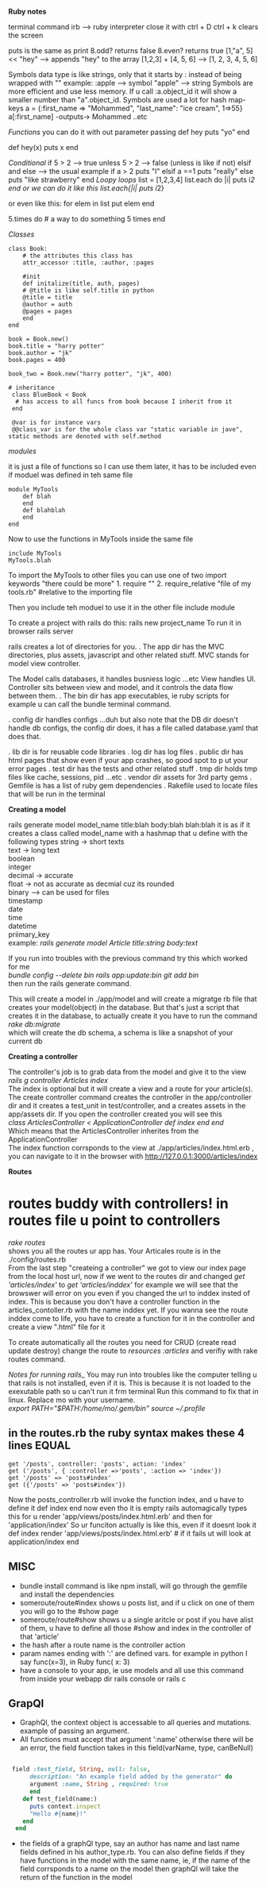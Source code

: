 __Ruby notes__

terminal command irb --> ruby interpreter
close it with ctrl + D
ctrl + k clears the screen

puts is the same as print
8.odd? returns false
8.even? returns true
[1,"a", 5] << "hey" --> appends "hey" to the array
[1,2,3] + [4, 5, 6] --> [1, 2, 3, 4, 5, 6]

Symbols data type is like strings, only that it starts by : instead of being wrapped with ""
example:
    :apple --> symbol
    "apple" --> string
Symbols are more efficient and use less memory. If u call :a.object_id it will show a smaller
 number than "a".object_id.
 Symbols are used a lot for hash map-keys
 a = {:first_name => "Mohammed",
  "last_name": "ice cream",
   1=>55}
 a[:first_name] -outputs-> Mohammed ..etc

 _Functions_
 you can do it with out parameter passing
 def hey
    puts "yo"
    end

def hey(x)
    puts x
    end

_Conditional_
if 5 > 2 --> true
unless 5 > 2 --> false (unless is like if not)
elsif and else --> the usual 
example
    if a > 2
        puts "I"
    elsif a ==1
        puts "really"
    else
        puts "like strawberry"
    end
_Loopy loops_
    list = [1,2,3,4]
    list.each do |i|
        puts i*2
    end
or we can do it like this
    list.each{|i| puts i*2}

or even like this:
    for elem in list
        put elem
    end

5.times do  # a way to do something 5 times 
end

_Classes_

    class Book:
        # the attributes this class has
        attr_accessor :title, :author, :pages

        #init
        def initalize(title, auth, pages)
        # @title is like self.title in python 
        @title = title
        @author = auth
        @pages = pages
        end
    end

    book = Book.new()   
    book.title = "harry potter"
    book.author = "jk"
    book.pages = 400

    book_two = Book.new("harry potter", "jk", 400)

    # inheritance
     class BlueBook < Book
      # has access to all funcs from book because I inherit from it
     end

     @var is for instance vars
     @@class_var is for the whole class var "static variable in jave", static methods are denoted with self.method

_modules_

it is just a file of functions so I can use them later, it has to be included even if moduel was defined in teh same file

    module MyTools
        def blah
        end
        def blahblah
        end
    end

Now to use the functions in MyTools inside the same file

    include MyTools
    MyTools.blah

To import the MyTools to other files you can use one of two import keywords "there could be more"
    1. require ""
    2. require_relative "file of my tools.rb" #relative to the importing file

Then you include teh moduel to use it in the other file
    include module


<!-- END OF RUBY BEGINNING OF RAILS -->
To create a project with rails do this:
	rails new project_name
To run it in browser
	rails server

rails creates a lot of directories for you.
. The app dir has the MVC directories, plus assets, javascript and other related stuff. MVC stands for model view controller.

The Model  calls databases, it handles busniess logic ...etc
View handles UI.
Controller sits between view and model, and it controls the data flow between them.
. The bin dir has app executables, ie ruby scripts for example u can call the bundle terminal command.

. config dir handles configs ...duh but also note that the DB dir doesn't handle db configs, the config dir does, it has a file called database.yaml that does that.

. lib dir is for reusable code libraries
. log dir has log files
. public dir has html pages that show even if your app crashes, so good spot to p ut your error pages
. test dir has the tests and other related stuff
. tmp dir holds tmp files like cache, sessions, pid ...etc
. vendor dir assets for 3rd party gems
. Gemfile is has a list of ruby gem dependencies
. Rakefile used to locate files that will be run in the terminal


__Creating a model__

rails generate model model_name title:blah body:blah blah:blah
it is as if it creates a class called model_name with a hashmap that u define
with the following types
string -> short texts </br>
text -> long text </br>
boolean </br>
integer </br>
decimal -> accurate </br>
float -> not as accurate as decmial cuz its rounded </br>
binary --> can be used for files </br>
timestamp </br>
date </br>
time </br>
datetime </br>
priimary_key </br>
	example:
	*rails generate model Article title:string body:text*</br>	

If you run into troubles with the previous command try this which worked for me</br>
	*bundle config --delete bin
	rails app:update:bin
	git add bin* </br>
then run the rails generate command.

This will create a model in ./app/model and will create a migratge rb file that creates your model(object) in the database. But that's just a script that creates it in the database, to actually create it you have to run the command</br>
	*rake db:migrate*</br>
which will create the db schema, a schema is like a snapshot of your current db

__Creating a controller__

The controller's job is to grab data from the model and give it to the view
*rails g controller Articles index* </br>
The index is optional but it will create a view and a route for your article(s).
The create controller command creates the controller in the app/controller dir
and it creates a test_unit in test/controller, and a creates assets in the app/assets dir. If you open the controller created you will see this </br>
*class ArticlesController < ApplicationController
  def index
  end
end* </br>
Which means that the ArticlesController inherites from the ApplicationController
</br> The index function corrsponds to the view at ./app/articles/index.html.erb
, you can navigate to it in the browser with http://127.0.0.1:3000/articles/index

__Routes__

# routes buddy with controllers! in routes file u point to controllers 

*rake routes*</br> shows you all the routes ur app has. Your Articales route is in the ./config/routes.rb </br>
From the last step "createing a controller" we got to view our index page from the local host url, now if we went to the routes dir and changed *get 'articles/index'* to *get 'articles/inddex'* for example we will see that the browswer will error on you even if you changed the url to inddex insted of index. This is because you don't have a controller function in the articles_contoller.rb with the name inddex yet. If you wanna see the route inddex come to life, you have to create a function for it in the controller and create a view ".html" file for it </br>

To create automatically all the routes you need for CRUD (create read update destroy) change the route to *resources :articles* and verifiy with rake routes command.

_Notes for running rails__
You may run into troubles like the computer telling u that rails is not installed, even if it is. This is because it is not loaded to the exexutable path so u can't run it frm terminal
Run this command to fix that in linux.
Replace mo with your username. </br>
  	*export PATH="$PATH:/home/mo/.gem/bin"
  	source ~/.profile* </br>

## in the routes.rb the ruby syntax makes these 4 lines EQUAL
    get '/posts', controller: 'posts', action: 'index'
    get ('/posts', { :controller =>'posts', :action => 'index'})
    get '/posts' => 'posts#index'
    get ({'/posts' => 'posts#index'})

Now the  posts_controller.rb will invoke the function index, and u have to define it
    def index
    end
now even tho it is empty rails automagically types this for u 
    render 'app/views/posts/index.html.erb' and then for 'application/index'
So ur funciton actually is like this, even if it doesnt look it
    def index
        render 'app/views/posts/index.html.erb' # if it fails ut will look at application/index 
    end

## MISC ##

- bundle install command is like npm install, will go through the gemfile and install the dependencies
- someroute/route#index shows u posts list, and if u click on one of them you will go to the #show page
- someroute/route#show shows u a single aritcle or post if you have alist of them, u have to define all those #show and index in the controller of that 'article'
- the hash after a route name is the controller action
- param names ending with ':' are defined vars.
 for example in python I say func(x=3), in Ruby func( x: 3)
- have a console to your app, ie use models and all use this command from inside your webapp dir
    rails console or rails c 


 ## GrapQl ##

- GraphQl, the context object is accessable to all queries and mutations.
example of passing an argument.
- All functions must accept that argument  ':name' otherwise there will be an error, the field function takes in this field(varName, type, canBeNull)

``` ruby

 field :test_field, String, null: false,
      description: "An example field added by the generator" do
      argument :name, String , required: true
      end
    def test_field(name:)
      puts context.inspect
      "Hello #{name}!"
    end
  end

```

- the fields of a graphQl type, say an author has name and last name fields defined in his author_type.rb. You can also define fields if they have functions in the model with the same name, ie, if the name of the field corrsponds to a name on the model then graphQl will take the return of the function in the model 
